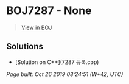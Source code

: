 # BOJ7287 - None

> [View in BOJ](https://www.acmicpc.net/problem/7287)

## Solutions
- [Solution on C++](7287 등록.cpp)


_Page built: Oct 26 2019 08:24:51 (W+42, UTC)_
